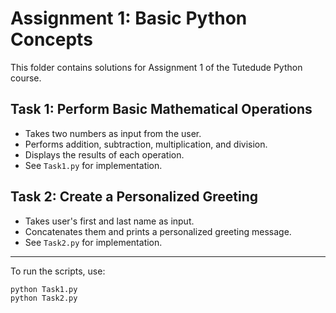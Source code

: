 # Assignment 1: Basic Python Concepts

This folder contains solutions for Assignment 1 of the Tutedude Python course.

## Task 1: Perform Basic Mathematical Operations
- Takes two numbers as input from the user.
- Performs addition, subtraction, multiplication, and division.
- Displays the results of each operation.
- See `Task1.py` for implementation.

## Task 2: Create a Personalized Greeting
- Takes user's first and last name as input.
- Concatenates them and prints a personalized greeting message.
- See `Task2.py` for implementation.

---

To run the scripts, use:
```bash
python Task1.py
python Task2.py
```
